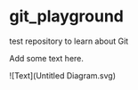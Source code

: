 # git_playground

test repository to learn about Git

Add some text here.

![Text](Untitled Diagram.svg)
